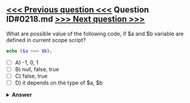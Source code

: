 [<<< Previous question <<<](0217.md)   Question ID#0218.md   [>>> Next question >>>](0219.md)
---

What are possible value of the following code, if $a and $b variable are defined in current scope script?


```php
echo ($a <=> $b);

```

- [ ] A) -1, 0, 1
- [ ] B) null, false, true
- [ ] C) false, true
- [ ] D) it depends on the type of $a, $b

<details><summary><b>Answer</b></summary>
<p>
  Answer: <strong>A</strong>
</p>
</details>
